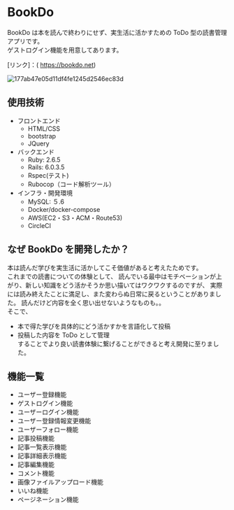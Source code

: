 # BookDo

BookDo は本を読んで終わりにせず、実生活に活かすための ToDo 型の読書管理アプリです。<br>
ゲストログイン機能を用意してあります。

[リンク]：( https://bookdo.net)

![177ab47e05d11df4fe1245d2546ec83d](https://user-images.githubusercontent.com/79436585/113232977-28807d80-92d9-11eb-9da4-72629dc00d1e.jpeg)

## 使用技術

- フロントエンド
  - HTML/CSS
  - bootstrap
  - JQuery
- バックエンド
  - Ruby: 2.6.5
  - Rails: 6.0.3.5
  - Rspec(テスト)
  - Rubocop（コード解析ツール）
- インフラ・開発環境
  - MySQL: ５.6
  - Docker/docker-compose
  - AWS(EC2・S3・ACM・Route53)
  - CircleCI

## なぜ BookDo を開発したか？

本は読んだ学びを実生活に活かしてこそ価値があると考えたためです。<br>
これまでの読書についての体験として、
読んでいる最中はモチベーションが上がり、新しい知識をどう活かそうか思い描いてはワクワクするのですが、
実際には読み終えたことに満足し、また変わらぬ日常に戻るということがありました。
読んだけど内容を全く思い出せないようなものも。。<br>
そこで、

- 本で得た学びを具体的にどう活かすかを言語化して投稿
- 投稿した内容を ToDo として管理<br>
  することでより良い読書体験に繋げることができると考え開発に至りました。

## 機能一覧

- ユーザー登録機能
- ゲストログイン機能
- ユーザーログイン機能
- ユーザー登録情報変更機能
- ユーザーフォロー機能
- 記事投稿機能
- 記事一覧表示機能
- 記事詳細表示機能
- 記事編集機能
- コメント機能
- 画像ファイルアップロード機能
- いいね機能
- ページネーション機能
